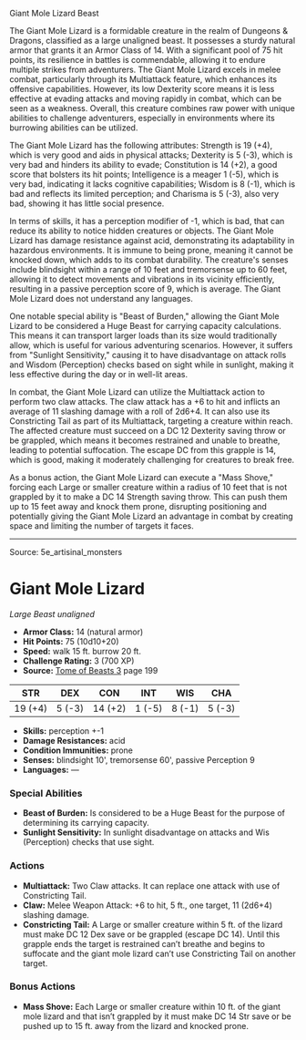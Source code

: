 <MonsterName/>Giant Mole Lizard</MonsterName>
<CreatureType/>Beast</CreatureType>

<summary>The Giant Mole Lizard is a formidable creature in the realm of Dungeons & Dragons, classified as a large unaligned beast. It possesses a sturdy natural armor that grants it an Armor Class of 14. With a significant pool of 75 hit points, its resilience in battles is commendable, allowing it to endure multiple strikes from adventurers. The Giant Mole Lizard excels in melee combat, particularly through its Multiattack feature, which enhances its offensive capabilities. However, its low Dexterity score means it is less effective at evading attacks and moving rapidly in combat, which can be seen as a weakness. Overall, this creature combines raw power with unique abilities to challenge adventurers, especially in environments where its burrowing abilities can be utilized.</summary>

<detail>

The Giant Mole Lizard has the following attributes: Strength is 19 (+4), which is very good and aids in physical attacks; Dexterity is 5 (-3), which is very bad and hinders its ability to evade; Constitution is 14 (+2), a good score that bolsters its hit points; Intelligence is a meager 1 (-5), which is very bad, indicating it lacks cognitive capabilities; Wisdom is 8 (-1), which is bad and reflects its limited perception; and Charisma is 5 (-3), also very bad, showing it has little social presence. 

In terms of skills, it has a perception modifier of -1, which is bad, that can reduce its ability to notice hidden creatures or objects. The Giant Mole Lizard has damage resistance against acid, demonstrating its adaptability in hazardous environments. It is immune to being prone, meaning it cannot be knocked down, which adds to its combat durability. The creature's senses include blindsight within a range of 10 feet and tremorsense up to 60 feet, allowing it to detect movements and vibrations in its vicinity efficiently, resulting in a passive perception score of 9, which is average. The Giant Mole Lizard does not understand any languages.

One notable special ability is "Beast of Burden," allowing the Giant Mole Lizard to be considered a Huge Beast for carrying capacity calculations. This means it can transport larger loads than its size would traditionally allow, which is useful for various adventuring scenarios. However, it suffers from "Sunlight Sensitivity," causing it to have disadvantage on attack rolls and Wisdom (Perception) checks based on sight while in sunlight, making it less effective during the day or in well-lit areas.

In combat, the Giant Mole Lizard can utilize the Multiattack action to perform two claw attacks. The claw attack has a +6 to hit and inflicts an average of 11 slashing damage with a roll of 2d6+4. It can also use its Constricting Tail as part of its Multiattack, targeting a creature within reach. The affected creature must succeed on a DC 12 Dexterity saving throw or be grappled, which means it becomes restrained and unable to breathe, leading to potential suffocation. The escape DC from this grapple is 14, which is good, making it moderately challenging for creatures to break free.

As a bonus action, the Giant Mole Lizard can execute a "Mass Shove," forcing each Large or smaller creature within a radius of 10 feet that is not grappled by it to make a DC 14 Strength saving throw. This can push them up to 15 feet away and knock them prone, disrupting positioning and potentially giving the Giant Mole Lizard an advantage in combat by creating space and limiting the number of targets it faces.</detail>



---

Source: 5e_artisinal_monsters

# Giant Mole Lizard

*Large* *Beast* *unaligned*

- **Armor Class:** 14 (natural armor)
- **Hit Points:** 75 (10d10+20)
- **Speed:** walk 15 ft. burrow 20 ft.
- **Challenge Rating:** 3 (700 XP)
- **Source:** [Tome of Beasts 3](https://koboldpress.com/kpstore/product/tome-of-beasts-3-for-5th-edition/) page 199

| STR | DEX | CON | INT | WIS | CHA |
| --- | --- | --- | --- | --- | --- |
| 19 (+4) | 5 (-3) | 14 (+2) | 1 (-5) | 8 (-1) | 5 (-3) |

- **Skills:** perception +-1
- **Damage Resistances:** acid
- **Condition Immunities:** prone
- **Senses:** blindsight 10', tremorsense 60', passive Perception 9
- **Languages:** —

### Special Abilities

- **Beast of Burden:** Is considered to be a Huge Beast for the purpose of determining its carrying capacity.
- **Sunlight Sensitivity:** In sunlight disadvantage on attacks and Wis (Perception) checks that use sight.

### Actions

- **Multiattack:** Two Claw attacks. It can replace one attack with use of Constricting Tail.
- **Claw:** Melee Weapon Attack: +6 to hit, 5 ft., one target, 11 (2d6+4) slashing damage.
- **Constricting Tail:** A Large or smaller creature within 5 ft. of the lizard must make DC 12 Dex save or be grappled (escape DC 14). Until this grapple ends the target is restrained can’t breathe and begins to suffocate and the giant mole lizard can’t use Constricting Tail on another target.

### Bonus Actions

- **Mass Shove:** Each Large or smaller creature within 10 ft. of the giant mole lizard and that isn’t grappled by it must make DC 14 Str save or be pushed up to 15 ft. away from the lizard and knocked prone.




